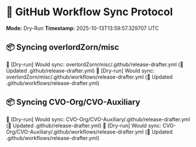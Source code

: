 # 🧩 GitHub Workflow Sync Protocol
**Mode:** Dry-Run
**Timestamp:** 2025-10-13T13:59:57.329707 UTC

## 📦 Syncing overlordZorn/misc
🧪 [Dry-run] Would sync: overlordZorn/misc/.github/release-drafter.yml (📝 Updated .github/release-drafter.yml)
🧪 [Dry-run] Would sync: overlordZorn/misc/.github/workflows/release-drafter.yml (📝 Updated .github/workflows/release-drafter.yml)
## 📦 Syncing CVO-Org/CVO-Auxiliary
🧪 [Dry-run] Would sync: CVO-Org/CVO-Auxiliary/.github/release-drafter.yml (📝 Updated .github/release-drafter.yml)
🧪 [Dry-run] Would sync: CVO-Org/CVO-Auxiliary/.github/workflows/release-drafter.yml (📝 Updated .github/workflows/release-drafter.yml)